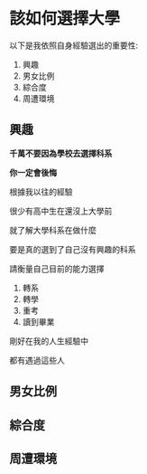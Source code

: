 # 該如何選擇大學

以下是我依照自身經驗選出的重要性:

1. 興趣
2. 男女比例
3. 綜合度
4. 周遭環境

## 興趣

**千萬不要因為學校去選擇科系**

**你一定會後悔**

根據我以往的經驗

很少有高中生在還沒上大學前

就了解大學科系在做什麼

要是真的選到了自己沒有興趣的科系

請衡量自己目前的能力選擇

1. 轉系
2. 轉學
3. 重考
4. 讀到畢業

剛好在我的人生經驗中

都有遇過這些人

## 男女比例

## 綜合度

## 周遭環境



